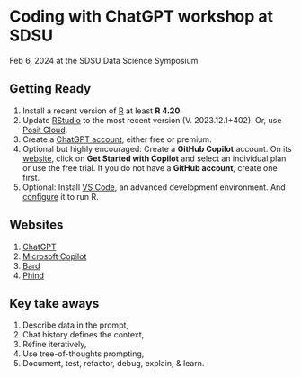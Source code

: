 # Coding with ChatGPT workshop at SDSU  
Feb 6, 2024 at the SDSU Data Science Symposium


## Getting Ready

1.  Install a recent version of [R](https://www.r-project.org/) at least **R 4.20**. 
2.  Update [RStudio](https://posit.co/download/rstudio-desktop/) to the most recent version (V. 2023.12.1+402).  Or, use [Posit Cloud](https://posit.cloud/).
3.  Create a [ChatGPT account](https://chat.openai.com/), either free or premium. 
4.  Optional but highly encouraged: Create a **GitHub Copilot** account. On its [website](https://github.com/features/copilot/), click on **Get Started with Copilot** and select an individual plan or use the free trial. If you do not have a **GitHub account**, create one first.
5. Optional: Install [VS Code](https://code.visualstudio.com/), an advanced development environment. And [configure](https://code.visualstudio.com/docs/languages/r) it to run R. 

## Websites
1. [ChatGPT](https://chat.openai.com/)
2. [Microsoft Copilot](https://copilot.microsoft.com/)
3. [Bard](https://bard.google.com/chat)
4. [Phind](https://www.phind.com/)

## Key take aways
1. Describe data in the prompt,
2. Chat history defines the context,
3. Refine iteratively,
4. Use tree-of-thoughts prompting,
5. Document, test, refactor, debug, explain, & learn.
